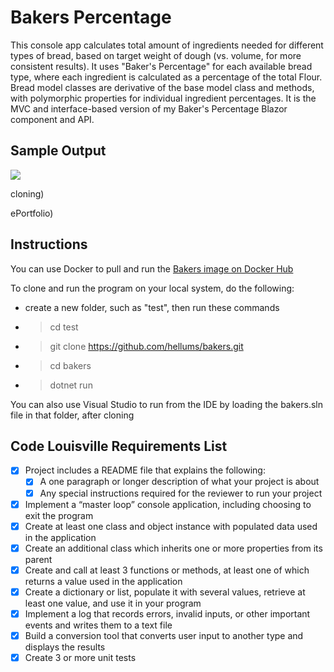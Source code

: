 # Bakers Percentage
This console app calculates total amount of ingredients needed for different types of bread, based on target weight of dough (vs. volume, for more consistent results). It uses "Baker's Percentage" for each available bread type, where each ingredient is calculated as a percentage of the total Flour. Bread model classes are derivative of the base model class and methods, with polymorphic properties for individual ingredient percentages. It is the MVC and interface-based version of my Baker's Percentage Blazor component and API.

## Sample Output
<img src="https://user-images.githubusercontent.com/83464025/177398099-cda76add-710c-4258-b5a5-2a5f94460e79.png">

cloning)

ePortfolio)

## Instructions
You can use Docker to pull and run the [Bakers image on Docker Hub](https://hub.docker.com/r/hellums/bakers)

To clone and run the program on your local system, do the following:

- create a new folder, such as "test", then run these commands
- > cd test
- > git clone https://github.com/hellums/bakers.git
- > cd bakers
- > dotnet run

You can also use Visual Studio to run from the IDE by loading the bakers.sln file in that folder, after cloning

## Code Louisville Requirements List
- [X] Project includes a README file that explains the following:
  - [X] A one paragraph or longer description of what your project is about
  - [X] Any special instructions required for the reviewer to run your project
- [X] Implement a “master loop” console application, including choosing to exit the program
- [X] Create at least one class and object instance with populated data used in the application
- [X] Create an additional class which inherits one or more properties from its parent
- [X] Create and call at least 3 functions or methods, at least one of which returns a value used in the application
- [X] Create a dictionary or list, populate it with several values, retrieve at least one value, and use it in your program
- [X] Implement a log that records errors, invalid inputs, or other important events and writes them to a text file
- [X] Build a conversion tool that converts user input to another type and displays the results
- [X] Create 3 or more unit tests

